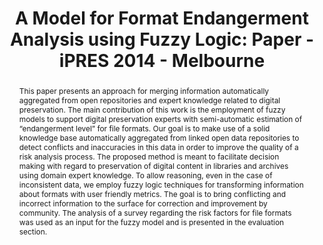 ---
abstract: 'This paper presents an approach for merging information automatically aggregated
  from open repositories and expert knowledge related to digital preservation. The
  main contribution of this work is the employment of fuzzy models to support digital
  preservation experts with semi-automatic estimation of “endangerment level” for
  file formats. Our goal is to make use of a solid knowledge base automatically aggregated
  from linked open data repositories to detect conflicts and inaccuracies in this
  data in order to improve the quality of a risk analysis process. The proposed method
  is meant to facilitate decision making with regard to preservation of digital content
  in libraries and archives using domain expert knowledge. To allow reasoning, even
  in the case of inconsistent data, we employ fuzzy logic techniques for transforming
  information about formats with user friendly metrics. The goal is to bring conflicting
  and incorrect information to the surface for correction and improvement by community.
  The analysis of a survey regarding the risk factors for file formats was used as
  an input for the fuzzy model and is presented in the evaluation section.


  '
creators:
- Gordea, Sergiu
- Ryan, Heather
- Graf, Roman
date: null
document_url: https://services.phaidra.univie.ac.at/api/object/o:378112/download
grand_parent: iPRES
institutions: []
keywords:
- digital preservation
- risk analysis
- linked open data
- preservation planning
- ontology matching
- information integration
landing_page_url: https://phaidra.univie.ac.at/o:378112
language: eng
layout: publication
license: CC BY-NC-SA 3.0 AT
notes_url: null
parent: iPRES 2014
presentation_url: null
size: 810821
source_name: iPRES
title: 'A Model for Format Endangerment Analysis using Fuzzy Logic: Paper - iPRES
  2014 - Melbourne'
type: paper
year: 2014
---